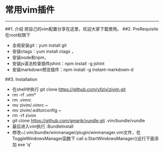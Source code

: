 # **常用vim插件**
------------------
##1. 介绍
把自己的vim配置分享在这里，欢迎大家下载使用。
##2. PreRequisite
在root权限下
- 全局安装git：yum install git 
- 安装ctags：yum install ctags ，
- 安装node和npm，
- 安装js语法检查插件jshint：npm install -g jshint
- 安装markdown预览插件：npm install -g instant-markdown-d

##3. Installation
- 在shell中执行 git clone https://github.com/yllziv/zivim.git
- rm -rf .vim*
- rm .vimrc
- mv zivim/.vimrc ~
- mv zivim/.editorconfig ~
- rm -rf zivim
- git clone https://github.com/gmarik/vundle.git .vim/bundle/vundle
- 最后进入vim执行 :BundleInstall
- 修改~/.vim/bundle/winmanager/plugin/winmanager.vim文件，在ToggleWindowsManager函数下 call s:StartWindowsManager()这行下面添加 exe 'q' 